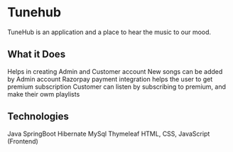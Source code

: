 # Tunehub
TuneHub is an application and a place to hear the music to our mood.

## What it Does
Helps in creating Admin and Customer account
New songs can be added by Admin account
Razorpay payment integration helps the user to get premium subscription 
Customer can listen by subscribing to premium, and make their owm playlists

## Technologies
Java
SpringBoot
Hibernate
MySql
Thymeleaf 
HTML, CSS, JavaScript (Frontend)

